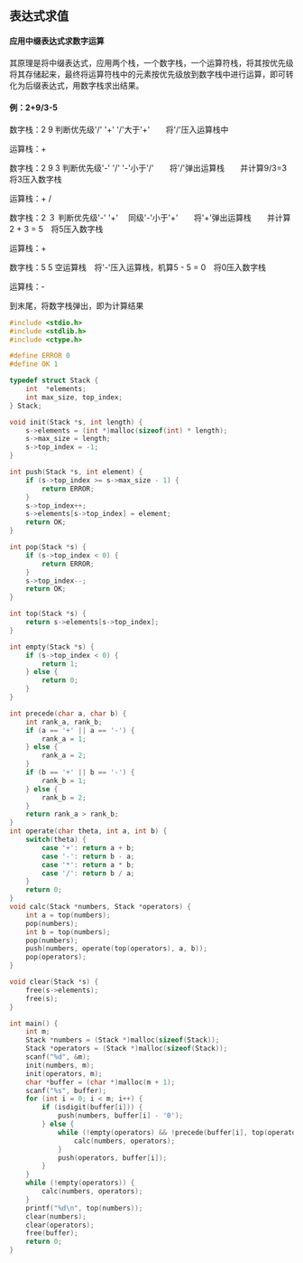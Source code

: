## 表达式求值

#### 应用中缀表达式求数字运算

其原理是将中缀表达式，应用两个栈，一个数字栈，一个运算符栈，将其按优先级将其存储起来，最终将运算符栈中的元素按优先级放到数字栈中进行运算，即可转化为后缀表达式，用数字栈求出结果。

#### 例：2+9/3-5

数字栈：2  9     判断优先级'/' '+'  '/'大于'+'　　将'/'压入运算栈中

运算栈：+  

数字栈：2 9 3   判断优先级'-' '/'  '-'小于'/'　　将'/'弹出运算栈　　并计算9/3=3　将3压入数字栈

运算栈：+  /

数字栈：2 ３  判断优先级'-' '+'  　同级'-'小于'+'　　将'+'弹出运算栈　　并计算2 + 3 = 5　将5压入数字栈

运算栈：+  

数字栈：5  5    空运算栈　将'-'压入运算栈，机算5 - 5 = 0　将0压入数字栈

运算栈：-  

到末尾，将数字栈弹出，即为计算结果

```c
#include <stdio.h>
#include <stdlib.h>
#include <ctype.h>

#define ERROR 0
#define OK 1

typedef struct Stack {
    int  *elements;
	int max_size, top_index;
} Stack;

void init(Stack *s, int length) {
    s->elements = (int *)malloc(sizeof(int) * length);
    s->max_size = length;
    s->top_index = -1;
}

int push(Stack *s, int element) {
    if (s->top_index >= s->max_size - 1) {
		return ERROR;  
    }
    s->top_index++;
    s->elements[s->top_index] = element;
    return OK;
}

int pop(Stack *s) {
    if (s->top_index < 0) {
        return ERROR;
    }
    s->top_index--;
    return OK;
}

int top(Stack *s) {
    return s->elements[s->top_index];
}

int empty(Stack *s) {
    if (s->top_index < 0) {
        return 1;
    } else {
        return 0;
    }
}

int precede(char a, char b) {
    int rank_a, rank_b;
    if (a == '+' || a == '-') {
        rank_a = 1;
    } else {
        rank_a = 2;
    }
    if (b == '+' || b == '-') {
        rank_b = 1;
    } else {
        rank_b = 2;
    }
    return rank_a > rank_b;
}
int operate(char theta, int a, int b) {
    switch(theta) {
        case '+': return a + b; 
        case '-': return b - a;
        case '*': return a * b;
        case '/': return b / a;
    }
    return 0;
}
void calc(Stack *numbers, Stack *operators) {
    int a = top(numbers);
    pop(numbers);
    int b = top(numbers);
    pop(numbers);
    push(numbers, operate(top(operators), a, b));
    pop(operators);
}

void clear(Stack *s) {
    free(s->elements);
    free(s);
}

int main() {
    int m;
    Stack *numbers = (Stack *)malloc(sizeof(Stack));
    Stack *operators = (Stack *)malloc(sizeof(Stack));
    scanf("%d", &m);
    init(numbers, m);
    init(operators, m);
    char *buffer = (char *)malloc(m + 1);
    scanf("%s", buffer);
	for (int i = 0; i < m; i++) {
        if (isdigit(buffer[i])) {
            push(numbers, buffer[i] - '0');
        } else {
            while (!empty(operators) && !precede(buffer[i], top(operators))) {
                calc(numbers, operators);
            }
            push(operators, buffer[i]);
        }
    }
    while (!empty(operators)) {
        calc(numbers, operators);
    }
    printf("%d\n", top(numbers));
    clear(numbers);
    clear(operators);
    free(buffer);
    return 0;
}
```



